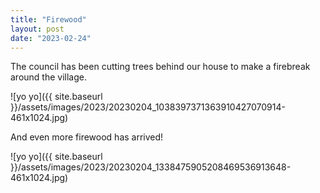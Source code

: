 ```yaml
---
title: "Firewood"
layout: post
date: "2023-02-24"
---
```


The council has been cutting trees behind our house to make a firebreak around the village.

![yo yo]({{ site.baseurl }}/assets/images/2023/20230204_1038397371363910427070914-461x1024.jpg)

And even more firewood has arrived!

![yo yo]({{ site.baseurl }}/assets/images/2023/20230204_1338475905208469536913648-461x1024.jpg)
